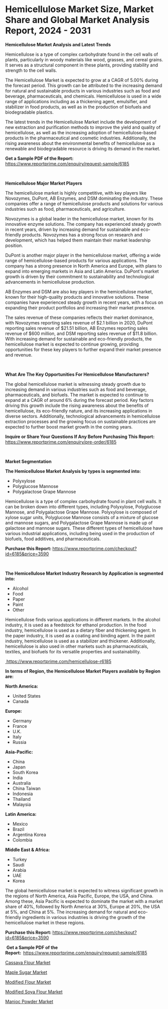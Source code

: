 <p><h1>Hemicellulose Market Size, Market Share and Global Market Analysis Report, 2024 - 2031</h1></p><p><strong>Hemicellulose Market Analysis and Latest Trends</strong></p>
<p><p>Hemicellulose is a type of complex carbohydrate found in the cell walls of plants, particularly in woody materials like wood, grasses, and cereal grains. It serves as a structural component in these plants, providing stability and strength to the cell walls.</p><p>The Hemicellulose Market is expected to grow at a CAGR of 5.00% during the forecast period. This growth can be attributed to the increasing demand for natural and sustainable products in various industries such as food and beverage, pharmaceuticals, and chemicals. Hemicellulose is used in a wide range of applications including as a thickening agent, emulsifier, and stabilizer in food products, as well as in the production of biofuels and biodegradable plastics.</p><p>The latest trends in the Hemicellulose Market include the development of new extraction and purification methods to improve the yield and quality of hemicellulose, as well as the increasing adoption of hemicellulose-based products in the pharmaceutical and cosmetic industries. Additionally, the rising awareness about the environmental benefits of hemicellulose as a renewable and biodegradable resource is driving its demand in the market.</p></p>
<p><strong>Get a Sample PDF of the Report:&nbsp;</strong> <a href="https://www.reportprime.com/enquiry/request-sample/6185">https://www.reportprime.com/enquiry/request-sample/6185</a></p>
<p>&nbsp;</p>
<p><strong>Hemicellulose Major Market Players</strong></p>
<p><p>The hemicellulose market is highly competitive, with key players like Novozymes, DuPont, AB Enzymes, and DSM dominating the industry. These companies offer a range of hemicellulose products and solutions for various industries such as food, pharmaceuticals, and agriculture.</p><p>Novozymes is a global leader in the hemicellulose market, known for its innovative enzyme solutions. The company has experienced steady growth in recent years, driven by increasing demand for sustainable and eco-friendly products. Novozymes has a strong focus on research and development, which has helped them maintain their market leadership position.</p><p>DuPont is another major player in the hemicellulose market, offering a wide range of hemicellulose-based products for various applications. The company has a strong presence in North America and Europe, with plans to expand into emerging markets in Asia and Latin America. DuPont's market growth is driven by their commitment to sustainability and technological advancements in hemicellulose production.</p><p>AB Enzymes and DSM are also key players in the hemicellulose market, known for their high-quality products and innovative solutions. These companies have experienced steady growth in recent years, with a focus on expanding their product portfolios and increasing their market presence.</p><p>The sales revenue of these companies reflects their market dominance, with Novozymes reporting sales revenue of $2.1 billion in 2020, DuPont reporting sales revenue of $21.51 billion, AB Enzymes reporting sales revenue of $600 million, and DSM reporting sales revenue of $11.8 billion. With increasing demand for sustainable and eco-friendly products, the hemicellulose market is expected to continue growing, providing opportunities for these key players to further expand their market presence and revenue.</p></p>
<p>&nbsp;</p>
<p><strong>What Are The Key Opportunities For Hemicellulose Manufacturers?</strong></p>
<p><p>The global hemicellulose market is witnessing steady growth due to increasing demand in various industries such as food and beverage, pharmaceuticals, and biofuels. The market is expected to continue to expand at a CAGR of around 6% during the forecast period. Key factors driving this growth include the rising awareness about the benefits of hemicellulose, its eco-friendly nature, and its increasing applications in diverse sectors. Additionally, technological advancements in hemicellulose extraction processes and the growing focus on sustainable practices are expected to further boost market growth in the coming years.</p></p>
<p><strong>Inquire or Share Your Questions If Any Before Purchasing This Report:</strong> <a href="https://www.reportprime.com/enquiry/pre-order/6185">https://www.reportprime.com/enquiry/pre-order/6185</a></p>
<p>&nbsp;</p>
<p><strong>Market Segmentation</strong></p>
<p><strong>The Hemicellulose Market Analysis by types is segmented into:</strong></p>
<p><ul><li>Polyxylose</li><li>Polyglucose Mannose</li><li>Polygalactose Grape Mannose</li></ul></p>
<p><p>Hemicellulose is a type of complex carbohydrate found in plant cell walls. It can be broken down into different types, including Polyxylose, Polyglucose Mannose, and Polygalactose Grape Mannose. Polyxylose is composed of xylose sugar units, Polyglucose Mannose consists of a mixture of glucose and mannose sugars, and Polygalactose Grape Mannose is made up of galactose and mannose sugars. These different types of hemicellulose have various industrial applications, including being used in the production of biofuels, food additives, and pharmaceuticals.</p></p>
<p><strong>Purchase this Report:&nbsp;</strong><a href="https://www.reportprime.com/checkout?id=6185&price=3590">https://www.reportprime.com/checkout?id=6185&price=3590</a></p>
<p>&nbsp;</p>
<p><strong>The Hemicellulose Market Industry Research by Application is segmented into:</strong></p>
<p><ul><li>Alcohol</li><li>Food</li><li>Paper</li><li>Paint</li><li>Other</li></ul></p>
<p><p>Hemicellulose finds various applications in different markets. In the alcohol industry, it is used as a feedstock for ethanol production. In the food industry, hemicellulose is used as a dietary fiber and thickening agent. In the paper industry, it is used as a coating and binding agent. In the paint industry, hemicellulose is used as a stabilizer and thickener. Additionally, hemicellulose is also used in other markets such as pharmaceuticals, textiles, and biofuels for its versatile properties and sustainability.</p></p>
<p><a href="https://www.reportprime.com/hemicellulose-r6185">&nbsp;https://www.reportprime.com/hemicellulose-r6185</a></p>
<p><strong>In terms of Region, the Hemicellulose Market Players available by Region are:</strong></p>
<p>
    <p> <strong> North America: </strong>
        <ul>
            <li>United States</li>
            <li>Canada</li>
        </ul>
        </p> 
    <p> <strong> Europe: </strong>
        <ul>
            <li>Germany</li>
            <li>France</li>
            <li>U.K.</li>
            <li>Italy</li>
            <li>Russia</li>
        </ul>
        </p> 
    <p> <strong> Asia-Pacific: </strong>
        <ul>
            <li>China</li>
            <li>Japan</li>
            <li>South Korea</li>
            <li>India</li>
            <li>Australia</li>
            <li>China Taiwan</li>
            <li>Indonesia</li>
            <li>Thailand</li>
            <li>Malaysia</li>
        </ul>
        </p> 
    <p> <strong> Latin America: </strong>
        <ul>
            <li>Mexico</li>
            <li>Brazil</li>
            <li>Argentina Korea</li>
            <li>Colombia</li>
        </ul>
        </p> 
    <p> <strong> Middle East & Africa: </strong>
        <ul>
            <li>Turkey</li>
            <li>Saudi</li>
            <li>Arabia</li>
            <li>UAE</li>
            <li>Korea</li>
        </ul>
    </p>
    </p>
<p><p>The global hemicellulose market is expected to witness significant growth in the regions of North America, Asia Pacific, Europe, the USA, and China. Among these, Asia Pacific is expected to dominate the market with a market share of 40%, followed by North America at 30%, Europe at 20%, the USA at 5%, and China at 5%. The increasing demand for natural and eco-friendly ingredients in various industries is driving the growth of the hemicellulose market in these regions.</p></p>
<p><strong>Purchase this Report: </strong><a href="https://www.reportprime.com/checkout?id=6185&price=3590">https://www.reportprime.com/checkout?id=6185&price=3590</a></p>
<p>&nbsp;<strong>Get a Sample PDF of the Report:&nbsp;&nbsp;</strong><a href="https://www.reportprime.com/enquiry/request-sample/6185">https://www.reportprime.com/enquiry/request-sample/6185</a></p>
<p><strong></strong></p>
<p><p><a href="https://github.com/HenrietteMills1/Market-Research-Report-List-2/blob/main/cassava-flour-market.md">Cassava Flour Market</a></p><p><a href="https://github.com/sifatuddin25/Market-Research-Report-List-2/blob/main/maple-sugar-market.md">Maple Sugar Market</a></p><p><a href="https://github.com/wrwgzwbr35/Market-Research-Report-List-2/blob/main/modified-flour-market.md">Modified Flour Market</a></p><p><a href="https://github.com/mdhefjumiah/Market-Research-Report-List-2/blob/main/modified-soya-flour-market.md">Modified Soya Flour Market</a></p><p><a href="https://github.com/alexxisgm/Market-Research-Report-List-2/blob/main/manioc-powder-market.md">Manioc Powder Market</a></p></p>